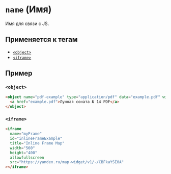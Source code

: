 # `name` (Имя)

Имя для связи с JS.

## Применяется к тегам

- [`<object>`](<../TAGS MEDIA/object (ВСТРАИВАНИЕ МЕДИА).md>)
- [`<iframe>`](<../TAGS MEDIA/iframe (ВСТРАИВАНИЕ ФРЕЙМА).md>)

## Пример

### `<object>`

```html
<object name="pdf-example" type="application/pdf" data="example.pdf" width="600" height="700">
  <a href="example.pdf">Лунная соната № 14 PDF</a>
</object>
```

### `<iframe>`

```html
<iframe
  name="myFrame"
  id="inlineFrameExample"
  title="Inline Frame Map"
  width="560"
  height="400"
  allowfullscreen
  src="https://yandex.ru/map-widget/v1/-/CBFkaYSE0A"
></iframe>
```
